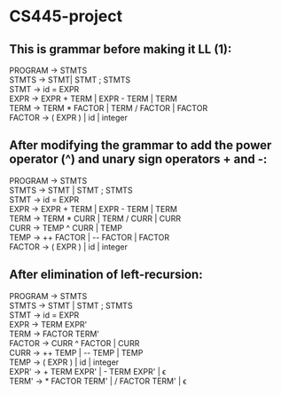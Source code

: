 # CS445-project

## This is grammar before making it LL (1):

 
PROGRAM → STMTS <br>
STMTS → STMT| STMT ; STMTS <br>
STMT → id = EXPR <br>
EXPR → EXPR + TERM | EXPR - TERM | TERM <br>
TERM → TERM * FACTOR | TERM / FACTOR | FACTOR <br>
FACTOR → ( EXPR ) | id | integer


## After modifying the grammar to add the power operator (^) and unary sign operators + and -:

PROGRAM -> STMTS <br>
STMTS -> STMT | STMT ; STMTS <br>
STMT -> id = EXPR <br>
EXPR -> EXPR + TERM | EXPR - TERM | TERM <br>
TERM -> TERM * CURR | TERM / CURR | CURR <br>
CURR -> TEMP ^ CURR | TEMP <br>
TEMP -> ++ FACTOR | -- FACTOR | FACTOR <br>
FACTOR -> ( EXPR ) | id | integer <br>

## After elimination of left-recursion:

PROGRAM -> STMTS <br>
STMTS -> STMT | STMT ; STMTS <br>
STMT -> id = EXPR <br>
EXPR -> TERM EXPR' <br>
TERM -> FACTOR TERM' <br>
FACTOR -> CURR ^ FACTOR | CURR <br>
CURR -> ++ TEMP | -- TEMP | TEMP <br>
TEMP -> ( EXPR ) | id | integer <br>
EXPR' -> + TERM EXPR' | - TERM EXPR' | ϵ <br>
TERM' -> * FACTOR TERM' | / FACTOR TERM' | ϵ <br>
